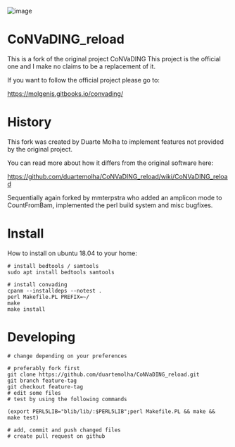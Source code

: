  ![image](https://travis-ci.org/duartemolha/CoNVaDING_reload.svg?branch=master)

# CoNVaDING_reload

This is a fork of the original project CoNVaDING
This project is the official one and I make no claims to be a replacement of it.

If you want to follow the official project please go to: 

https://molgenis.gitbooks.io/convading/

# History

This fork was created by Duarte Molha to implement features not provided by the original project.

You can read more about how it differs from the original software here:

https://github.com/duartemolha/CoNVaDING_reload/wiki/CoNVaDING_reload

Sequentially again forked by mmterpstra who added an amplicon mode to CountFromBam, implemented the perl build system and misc bugfixes.

# Install

How to install on ubuntu 18.04 to your home:

```
# install bedtools / samtools 
sudo apt install bedtools samtools

# install convading
cpanm --installdeps --notest .
perl Makefile.PL PREFIX=~/
make
make install
```


# Developing

```
# change depending on your preferences

# preferably fork first
git clone https://github.com/duartemolha/CoNVaDING_reload.git
git branch feature-tag
git checkout feature-tag
# edit some files
# test by using the following commands

(export PERL5LIB="blib/lib/:$PERL5LIB";perl Makefile.PL && make && make test)

# add, commit and push changed files
# create pull request on github
```

